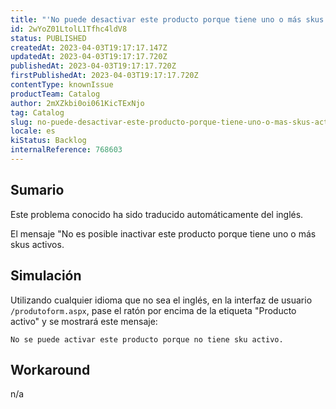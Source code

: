 ```yaml
---
title: "'No puede desactivar este producto porque tiene uno o más skus activos' no se traduce automáticamente en el Product admin"
id: 2wYoZ01LtolL1Tfhc4ldV8
status: PUBLISHED
createdAt: 2023-04-03T19:17:17.147Z
updatedAt: 2023-04-03T19:17:17.720Z
publishedAt: 2023-04-03T19:17:17.720Z
firstPublishedAt: 2023-04-03T19:17:17.720Z
contentType: knownIssue
productTeam: Catalog
author: 2mXZkbi0oi061KicTExNjo
tag: Catalog
slug: no-puede-desactivar-este-producto-porque-tiene-uno-o-mas-skus-activos-no-se-traduce-automaticamente-en-el-product-admin
locale: es
kiStatus: Backlog
internalReference: 768603
---
```


## Sumario

<div class="alert alert-info">
  <p>Este problema conocido ha sido traducido automáticamente del inglés.</p>
</div>



El mensaje "No es posible inactivar este producto porque tiene uno o más skus activos.


##

## Simulación



Utilizando cualquier idioma que no sea el inglés, en la interfaz de usuario `/produtoform.aspx`, pase el ratón por encima de la etiqueta "Producto activo" y se mostrará este mensaje:


    No se puede activar este producto porque no tiene sku activo.



##

## Workaround


n/a





